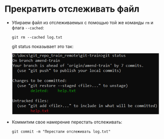 # Прекратить отслеживать файл

* Убираем файл из отслеживаемых с помощью той же команды `rm` и флага `--cached`:

  ```
  git rm --cached log.txt
  ```

  git status показывает это так:

  <img src="img/make-file-unctracked.png" alt="make-file-unctracked"  />

* Коммитим свое намерение перестать отслеживать:

  ```
  git commit -m "Перестали отслеживать log.txt"
  ```

